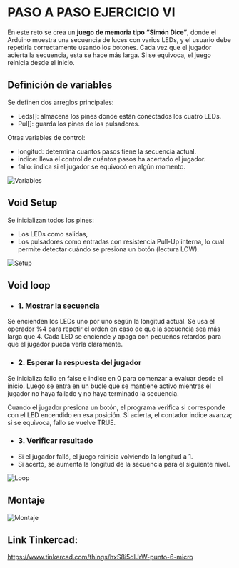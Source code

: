 # PASO A PASO EJERCICIO VI

En este reto se crea un **juego de memoria tipo “Simón Dice”**, donde el Arduino muestra una secuencia de luces con varios LEDs, y el usuario debe repetirla correctamente usando los botones. Cada vez que el jugador acierta la secuencia, esta se hace más larga. Si se equivoca, el juego reinicia desde el inicio.

## Definición de variables  

Se definen dos arreglos principales:

- Leds[]: almacena los pines donde están conectados los cuatro LEDs.
- Pul[]: guarda los pines de los pulsadores.

Otras variables de control:

- longitud: determina cuántos pasos tiene la secuencia actual.
- indice: lleva el control de cuántos pasos ha acertado el jugador.
- fallo: indica si el jugador se equivocó en algún momento.

![Variables](https://github.com/johanerre/RetosMicro/blob/main/EJERCICIOS%201/PUNTO%206/IMÁGENES/Captura%20de%20pantalla%202025-09-28%20221626.png)

## Void Setup

Se inicializan todos los pines:

- Los LEDs como salidas,
- Los pulsadores como entradas con resistencia Pull-Up interna, lo cual permite detectar cuándo se presiona un botón (lectura LOW).

![Setup](https://github.com/johanerre/RetosMicro/blob/main/EJERCICIOS%201/PUNTO%206/IMÁGENES/Captura%20de%20pantalla%202025-09-28%20221639.png)

## Void loop

* ###  1. Mostrar la secuencia

Se encienden los LEDs uno por uno según la longitud actual. Se usa el operador %4 para repetir el orden en caso de que la secuencia sea más larga que 4. Cada LED se enciende y apaga con pequeños retardos para que el jugador pueda verla claramente.

* ### 2. Esperar la respuesta del jugador

Se inicializa fallo en false e indice en 0 para comenzar a evaluar desde el inicio. Luego se entra en un bucle que se mantiene activo mientras el jugador no haya fallado y no haya terminado la secuencia.

Cuando el jugador presiona un botón, el programa verifica si corresponde con el LED encendido en esa posición. Si acierta, el contador indice avanza; si se equivoca, fallo se vuelve TRUE.

* ### 3. Verificar resultado

- Si el jugador falló, el juego reinicia volviendo la longitud a 1.
- Si acertó, se aumenta la longitud de la secuencia para el siguiente nivel.

![Loop](https://github.com/johanerre/RetosMicro/blob/main/EJERCICIOS%201/PUNTO%206/IMÁGENES/Captura%20de%20pantalla%202025-09-28%20221712.png)

## Montaje

![Montaje](https://github.com/johanerre/RetosMicro/blob/main/EJERCICIOS%201/PUNTO%206/IMÁGENES/Captura%20de%20pantalla%202025-09-28%20221726.png)

## Link Tinkercad:

https://www.tinkercad.com/things/hxS8i5dlJrW-punto-6-micro